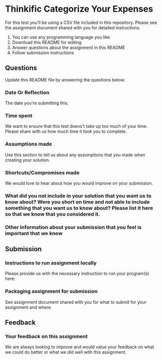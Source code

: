 # Thinkific Categorize Your Expenses

For this test you’ll be using a CSV file included in this repository. 
Please see the assignment document shared with you for detailed instructions.

 1. You can use any programming language you like
 2. Download this README for editing
 3. Answer questions about the assignment in this README
 4. Follow submission instructions

## Questions
Update this README file by answering the questions below:

### Date Or Reflection
The date you're submitting this.

### Time spent
We want to ensure that this test doens't take up too much of your time.
Please share with us how much time it took you to complete.

### Assumptions made
Use this section to tell us about any assumptions that you made when creating your solution.

### Shortcuts/Compromises made
We would love to hear about how you would improve on your submission.

### What did you not include in your solution that you want us to know about? Were you short on time and not able to include something that you want us to know about? Please list it here so that we know that you considered it.

### Other information about your submission that you feel is important that we know

## Submission

### Instructions to run assignment locally
Please provide us with the necessary instruction to run your program(s) here:

### Packaging assignment for submission
See assignment document shared with you for what to submit for your assignment and where.

## Feedback

### Your feedback on this assignment
We are always looking to improve and would value your feedback on what we could do better or what we did well with this assignment.
